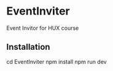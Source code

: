 # EventInviter
Event Invitor for HUX course

## Installation
cd EventInviter
npm install
npm run dev
